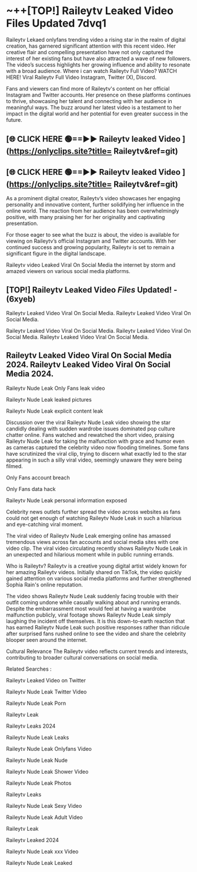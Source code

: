 # ~++[TOP!]  Raileytv Leaked Video Files Updated 7dvq1<br>

 Raileytv Lekaed onlyfans trending video a rising star in the realm of digital creation, has garnered significant attention with this recent video. Her creative flair and compelling presentation have not only captured the interest of her existing fans but have also attracted a wave of new followers. The video’s success highlights her growing influence and ability to resonate with a broad audience.
Where i can watch  Raileytv Full Video? WATCH HERE! Viral  Raileytv Full Video Instagram, Twitter (X), Discord.


Fans and viewers can find more of  Raileytv's content on her official Instagram and Twitter accounts. Her presence on these platforms continues to thrive, showcasing her talent and connecting with her audience in meaningful ways. The buzz around her latest video is a testament to her impact in the digital world and her potential for even greater success in the future.


## [🌐 CLICK HERE 🟢==►►  Raileytv leaked Video ](https://onlyclips.site?title= Raileytv&ref=git)

## [🌐 CLICK HERE 🟢==►►  Raileytv leaked Video ](https://onlyclips.site?title= Raileytv&ref=git)


As a prominent digital creator,  Raileytv’s video showcases her engaging personality and innovative content, further solidifying her influence in the online world. The reaction from her audience has been overwhelmingly positive, with many praising her for her originality and captivating presentation.

For those eager to see what the buzz is about, the video is available for viewing on  Raileytv’s official Instagram and Twitter accounts. With her continued success and growing popularity,  Raileytv is set to remain a significant figure in the digital landscape.


  Raileytv video Leaked Viral On Social Media the internet by storm and amazed viewers on various social media platforms.


## [TOP!]  Raileytv Leaked Video *Files* Updated! - (6xyeb) 

 Raileytv Leaked Video Viral On Social Media. Raileytv Leaked Video Viral On Social Media.

 Raileytv Leaked Video Viral On Social Media. Raileytv Leaked Video Viral On Social Media. Raileytv Leaked Video Viral On Social Media.


##  Raileytv Leaked Video Viral On Social Media 2024. Raileytv Leaked Video Viral On Social Media 2024.
 Raileytv Nude Leak Only Fans leak video

 Raileytv Nude Leak leaked pictures

 Raileytv Nude Leak explicit content leak

Discussion over the viral  Raileytv Nude Leak video showing the star candidly dealing with sudden wardrobe issues dominated pop culture chatter online. Fans watched and rewatched the short video, praising  Raileytv Nude Leak for taking the malfunction with grace and humor even as cameras captured the celebrity video now flooding timelines. Some fans have scrutinized the viral clip, trying to discern what exactly led to the star appearing in such a silly viral video, seemingly unaware they were being filmed.


Only Fans account breach

Only Fans data hack

 Raileytv Nude Leak personal information exposed

Celebrity news outlets further spread the video across websites as fans could not get enough of watching  Raileytv Nude Leak in such a hilarious and eye-catching viral moment.


The viral video of  Raileytv Nude Leak emerging online has amassed tremendous views across fan accounts and social media sites with one video clip. The viral video circulating recently shows  Raileytv Nude Leak in an unexpected and hilarious moment while in public running errands.


Who is  Raileytv?  Raileytv is a creative young digital artist widely known for her amazing  Raileytv videos. Initially shared on TikTok, the video quickly gained attention on various social media platforms and further strengthened Sophia Rain's online reputation.

The video shows  Raileytv Nude Leak suddenly facing trouble with their outfit coming undone while casually walking about and running errands. Despite the embarrassment most would feel at having a wardrobe malfunction publicly, viral footage shows  Raileytv Nude Leak simply laughing the incident off themselves. It is this down-to-earth reaction that has earned  Raileytv Nude Leak such positive responses rather than ridicule after surprised fans rushed online to see the video and share the celebrity blooper seen around the internet.

Cultural Relevance The  Raileytv video reflects current trends and interests, contributing to broader cultural conversations on social media.

Related Searches :

 Raileytv Leaked Video on Twitter

 Raileytv Nude Leak Twitter Video

 Raileytv Nude Leak Porn

 Raileytv Leak 

 Raileytv Leaks 2024

 Raileytv Nude Leak Leaks

 Raileytv Nude Leak Onlyfans Video

 Raileytv Nude Leak Nude

 Raileytv Nude Leak Shower Video

 Raileytv Nude Leak Photos

 Raileytv Leaks

 Raileytv Nude Leak Sexy Video

 Raileytv Nude Leak Adult Video

 Raileytv Leak

 Raileytv Leaked 2024

 Raileytv Nude Leak xxx Video

 Raileytv Nude Leak Leaked